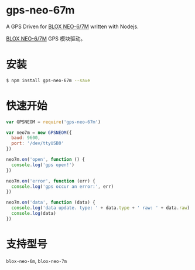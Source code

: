 # gps-neo-67m

A GPS Driven for [BLOX NEO-6/7M][neo6m] written with Nodejs.

[BLOX NEO-6/7M][neo6m] GPS 模块驱动。

# 安装

```bash
$ npm install gps-neo-67m --save
```

# 快速开始

```js
var GPSNEOM = require('gps-neo-67m')

var neo7m = new GPSNEOM({
  baud: 9600,
  port: '/dev/ttyUSB0'
})

neo7m.on('open', function () {
  console.log('gps open!')
})

neo7m.on('error', function (err) {
  console.log('gps occur an error:', err)
})

neo7m.on('data', function (data) {
  console.log('data update. type: ' + data.type + ' raw: ' + data.raw)
  console.log(data)
})
```

# 支持型号

`blox-neo-6m`, `blox-neo-7m`

[neo6m]: https://item.taobao.com/item.htm?spm=a1z10.1-c-s.w4004-18317433854.28.54b350e5gs9OBL&id=597494463834
